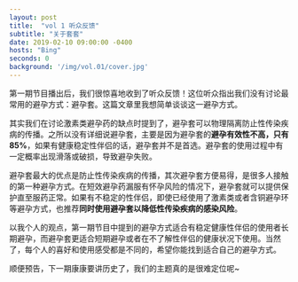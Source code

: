 ```yaml
---
layout: post
title:  "vol 1 听众反馈"
subtitle: "关于套套"
date: 2019-02-10 09:00:00 -0400
hosts: "Bing"
seconds: 0
background: '/img/vol.01/cover.jpg'
---
```


第一期节目播出后，我们很惊喜地收到了听众反馈！这位听众指出我们没有讨论最常用的避孕方式：避孕套。这篇文章里我想简单谈谈这一避孕方式。

其实我们在讨论激素类避孕药的缺点时提到了，避孕套可以物理隔离防止性传染疾病的传播。之所以没有详细说避孕套，主要是因为避孕套的**避孕有效性不高，只有85%**，如果有健康稳定性伴侣的话，避孕套并不是首选。避孕套的使用过程中有一定概率出现滑落或破损，导致避孕失败。

避孕套最大的优点是防止性传染疾病的传播，其次避孕套方便易得，是很多人接触的第一种避孕方式。在短效避孕药漏服有怀孕风险的情况下，避孕套就可以提供保护直至服药正常。如果有不稳定的性伴侣，即使已经使用了激素类或者含铜避孕环等避孕方式，也推荐**同时使用避孕套以降低性传染疾病的感染风险**。

以我个人的观点，第一期节目中提到的避孕方式适合有稳定健康性伴侣的使用者长期避孕，而避孕套更适合短期避孕或者在不了解性伴侣的健康状况下使用。当然了，每个人的喜好和使用感受都是不同的，希望你能找到适合自己的避孕方式。

顺便预告，下一期康康要讲历史了，我们的主题真的是很难定位呢~
